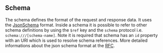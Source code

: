 
## Schema

The schema defines the format of the request and response data. It uses the 
[JsonSchema] format. Inside a schema it is possible to refer to other schema 
definitions by using the <code>$ref</code> key and the <code>schema</code> 
protocol i.e. <code>schema:///[schema-name]</code>. Note it is required that 
schema has an <code>id</code> property with an URI which is used to resolve 
schema references. More detailed informations about the json schema format at 
the [RFC].

[JsonSchema]: http://json-schema.org/
[RFC]: http://tools.ietf.org/html/draft-zyp-json-schema-04